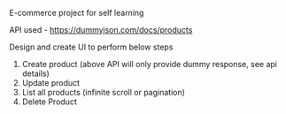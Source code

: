 E-commerce project for self learning

API used - https://dummyjson.com/docs/products

Design and create UI to perform below steps

1. Create product (above API will only provide dummy response, see api details)
2. Update product
3. List all products (infinite scroll or pagination)
4. Delete Product
